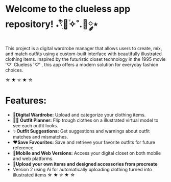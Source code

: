 # Welcome to the clueless app repository! ˖𓍢ִ໋🌷͙֒✧˚.🎀༘⋆ 
This project is a digital wardrobe manager that allows users to create, mix, and match outfits
using a custom-built interface with beautifully illustrated clothing items. Inspired by the futuristic closet technology in the 1995 movie '♡' Clueless '♡' , this app offers a modern solution for everyday  fashion choices.   
       
☆ ★ ✮ ★ ☆
 
# Features:
- 👗**Digital Wardrobe:** Upload and categorize your clothing items.
- 🧍‍♀️ **Outfit Planner:** Flip trough clothes on a illustrated virtual model to see each outfit looks. 
- ✨**Outfit Suggestions:** Get suggestions and warnings about outfit matches and mismatches.
- ❤️**Save Favourites:** Save and retrieve your favorite outfits for future reference.
- 🦋**Mobile and Web Versions:** Access your digital closet on both mobile and web platforms. 
- 🎨**Upload your own items and designed accessories from  procreate** 
- Version 2 using Ai for automatically uploading clothing turned into illustrated items
☆ ★ ✮ ★ ☆
